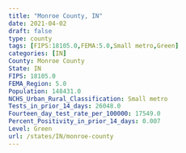 ```yaml
---
title: "Monroe County, IN"
date: 2021-04-02
draft: false
type: county
tags: [FIPS:18105.0,FEMA:5.0,Small metro,Green]
categories: [IN]
County: Monroe County
State: IN
FIPS: 18105.0
FEMA_Region: 5.0
Population: 148431.0
NCHS_Urban_Rural_Classification: Small metro
Tests_in_prior_14_days: 26048.0
Fourteen_day_test_rate_per_100000: 17549.0
Percent_Positivity_in_prior_14_days: 0.007
Level: Green
url: /states/IN/monroe-county
---
```



